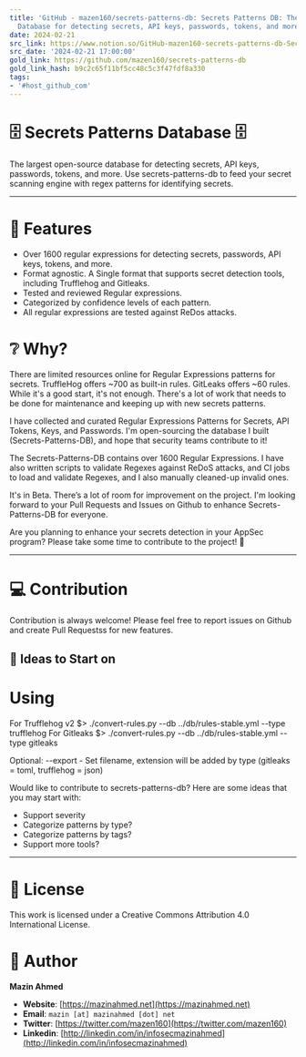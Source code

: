 ```yaml
---
title: 'GitHub - mazen160/secrets-patterns-db: Secrets Patterns DB: The largest open-source
  Database for detecting secrets, API keys, passwords, tokens, and more.'
date: 2024-02-21
src_link: https://www.notion.so/GitHub-mazen160-secrets-patterns-db-Secrets-Patterns-DB-The-largest-open-source-Database-for-det-d55fc722f2024d56a222ec0a92a37994
src_date: '2024-02-21 17:00:00'
gold_link: https://github.com/mazen160/secrets-patterns-db
gold_link_hash: b9c2c65f11bf5cc48c5c3f47fdf8a330
tags:
- '#host_github_com'
---
```


🗄️ Secrets Patterns Database 🗄️
===============================


The largest open-source database for detecting secrets, API keys, passwords, tokens, and more. Use secrets-patterns-db to feed your secret scanning engine with regex patterns for identifying secrets.




---


🚀 Features
==========


* Over 1600 regular expressions for detecting secrets, passwords, API keys, tokens, and more.
* Format agnostic. A Single format that supports secret detection tools, including Trufflehog and Gitleaks.
* Tested and reviewed Regular expressions.
* Categorized by confidence levels of each pattern.
* All regular expressions are tested against ReDos attacks.


❔ Why?
======


There are limited resources online for Regular Expressions patterns for secrets. TruffleHog offers ~700 as built-in rules. GitLeaks offers ~60 rules. While it's a good start, it's not enough. There's a lot of work that needs to be done for maintenance and keeping up with new secrets patterns.


I have collected and curated Regular Expressions Patterns for Secrets, API Tokens, Keys, and Passwords. I'm open-sourcing the database I built (Secrets-Patterns-DB), and hope that security teams contribute to it!


The Secrets-Patterns-DB contains over 1600 Regular Expressions. I have also written scripts to validate Regexes against ReDoS attacks, and CI jobs to load and validate Regexes, and I also manually cleaned-up invalid ones.


It's in Beta. There’s a lot of room for improvement on the project. I'm looking forward to your Pull Requests and Issues on Github to enhance Secrets-Patterns-DB for everyone.


Are you planning to enhance your secrets detection in your AppSec program? Please take some time to contribute to the project! 🙏




---


💻 Contribution
==============


Contribution is always welcome! Please feel free to report issues on Github and create Pull Requestss for new features.


📌 Ideas to Start on
-------------------


Using
=====


For Trufflehog v2
$> ./convert-rules.py --db ../db/rules-stable.yml --type trufflehog
For Gitleaks
$> ./convert-rules.py --db ../db/rules-stable.yml --type gitleaks


Optional:
--export - Set filename, extension will be added by type (gitleaks = toml, trufflehog = json)


Would like to contribute to secrets-patterns-db? Here are some ideas that you may start with:


* Support severity
* Categorize patterns by type?
* Categorize patterns by tags?
* Support more tools?




---


📄 License
=========


This work is licensed under a Creative Commons Attribution 4.0 International License.


💚 Author
========


**Mazin Ahmed**


* **Website**: [https://mazinahmed.net](https://mazinahmed.net)
* **Email**: `mazin [at] mazinahmed [dot] net`
* **Twitter**: [https://twitter.com/mazen160](https://twitter.com/mazen160)
* **Linkedin**: [http://linkedin.com/in/infosecmazinahmed](http://linkedin.com/in/infosecmazinahmed)